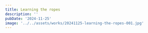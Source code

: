 ```yaml
---
title: Learning the ropes
description: ''
pubDate: '2024-11-25'
image: '../../assets/works/20241125-learning-the-ropes-001.jpg'
---
```

